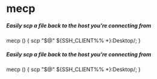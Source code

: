 # mecp

##### Easily scp a file back to the host you're connecting from

   mecp  () { scp "$@" ${SSH_CLIENT%% *}:Desktop/; }

##### Easily scp a file back to the host you're connecting from

   mecp  () { scp "$@" ${SSH_CLIENT%% *}:Desktop/; }
